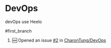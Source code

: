 # DevOps
devOps use 
Heelo

#first_branch
<!--START_SECTION:activity-->
1. 🆕 Opened an issue [#2](https://github.com/CharonTung/DevOps/issues/2) in [CharonTung/DevOps](https://github.com/CharonTung/DevOps)
<!--END_SECTION:activity-->
